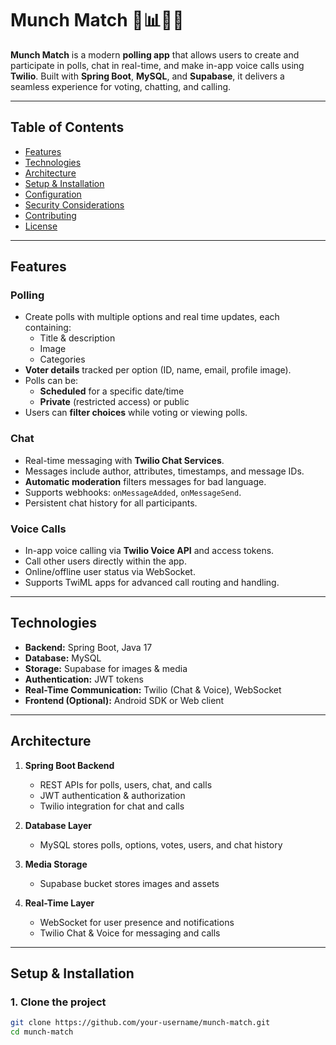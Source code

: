# Munch Match 🍔📊💬📞

**Munch Match** is a modern **polling app** that allows users to create and participate in polls, chat in real-time, and make in-app voice calls using **Twilio**. Built with **Spring Boot**, **MySQL**, and **Supabase**, it delivers a seamless experience for voting, chatting, and calling.

---

## Table of Contents

- [Features](#features)  
- [Technologies](#technologies)  
- [Architecture](#architecture)  
- [Setup & Installation](#setup--installation)  
- [Configuration](#configuration)  
- [Security Considerations](#security-considerations)  
- [Contributing](#contributing)  
- [License](#license)  

---

## Features

### Polling
- Create polls with multiple options and real time updates, each containing:
  - Title & description  
  - Image  
  - Categories  
- **Voter details** tracked per option (ID, name, email, profile image).  
- Polls can be:
  - **Scheduled** for a specific date/time  
  - **Private** (restricted access) or public  
- Users can **filter choices** while voting or viewing polls.

### Chat
- Real-time messaging with **Twilio Chat Services**.  
- Messages include author, attributes, timestamps, and message IDs.  
- **Automatic moderation** filters messages for bad language.  
- Supports webhooks: `onMessageAdded`, `onMessageSend`.  
- Persistent chat history for all participants.  

### Voice Calls
- In-app voice calling via **Twilio Voice API** and access tokens.  
- Call other users directly within the app.  
- Online/offline user status via WebSocket.  
- Supports TwiML apps for advanced call routing and handling.  

---

## Technologies

- **Backend:** Spring Boot, Java 17  
- **Database:** MySQL  
- **Storage:** Supabase for images & media  
- **Authentication:** JWT tokens  
- **Real-Time Communication:** Twilio (Chat & Voice), WebSocket  
- **Frontend (Optional):** Android SDK or Web client  

---

## Architecture

1. **Spring Boot Backend**
   - REST APIs for polls, users, chat, and calls  
   - JWT authentication & authorization  
   - Twilio integration for chat and calls  

2. **Database Layer**
   - MySQL stores polls, options, votes, users, and chat history  

3. **Media Storage**
   - Supabase bucket stores images and assets  

4. **Real-Time Layer**
   - WebSocket for user presence and notifications  
   - Twilio Chat & Voice for messaging and calls  

---

## Setup & Installation

### 1. Clone the project
```bash
git clone https://github.com/your-username/munch-match.git
cd munch-match
